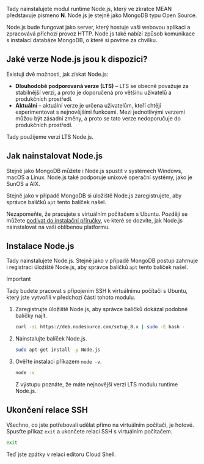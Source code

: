 Tady nainstalujete modul runtime Node.js, který ve zkratce MEAN představuje písmeno **N**. Node.js je stejně jako MongoDB typu Open Source. 

Node.js bude fungovat jako server, který hostuje vaši webovou aplikaci a zpracovává příchozí provoz HTTP. Node.js také nabízí způsob komunikace s instalací databáze MongoDB, o které si povíme za chvilku.

## <a name="what-versions-of-nodejs-are-available"></a>Jaké verze Node.js jsou k dispozici?

Existují dvě možnosti, jak získat Node.js:

- **Dlouhodobě podporovaná verze (LTS)** – LTS se obecně považuje za stabilnější verzi, a proto je doporučená pro většinu uživatelů a produkčních prostředí.
- **Aktuální** – aktuální verze je určena uživatelům, kteří chtějí experimentovat s nejnovějšími funkcemi. Mezi jednotlivými verzemi můžou být zásadní změny, a proto se tato verze nedoporučuje do produkčních prostředí.

Tady použijeme verzi LTS Node.js.

## <a name="how-do-i-install-nodejs"></a>Jak nainstalovat Node.js

Stejně jako MongoDB můžete i Node.js spustit v systémech Windows, macOS a Linux. Node.js také podporuje unixové operační systémy, jako je SunOS a AIX.

Stejně jako v případě MongoDB si úložiště Node.js zaregistrujete, aby správce balíčků `apt` tento balíček našel.

Nezapomeňte, že pracujete s virtuálním počítačem s Ubuntu. Později se můžete [podívat do instalační příručky](https://nodejs.org/en/download/package-manager?azure-portal=true), ve které se dozvíte, jak Node.js nainstalovat na vaši oblíbenou platformu.

## <a name="install-nodejs"></a>Instalace Node.js

Tady nainstalujete Node.js. Stejně jako v případě MongoDB postup zahrnuje i registraci úložiště Node.js, aby správce balíčků `apt` tento balíček našel.

> [!IMPORTANT]
> Tady budete pracovat s připojením SSH k virtuálnímu počítači s Ubuntu, který jste vytvořili v předchozí části tohoto modulu.

1. Zaregistrujte úložiště Node.js, aby správce balíčků dokázal podobné balíčky najít.

    ```bash
    curl -sL https://deb.nodesource.com/setup_8.x | sudo -E bash -
    ```

1. Nainstalujte balíček Node.js.

    ```bash
    sudo apt-get install -y Node.js
    ```

1. Ověřte instalaci příkazem `node -v`.

    ```bash
    node -v
    ```

    Z výstupu poznáte, že máte nejnovější verzi LTS modulu runtime Node.js.

## <a name="exit-your-ssh-session"></a>Ukončení relace SSH

Všechno, co jste potřebovali udělat přímo na virtuálním počítači, je hotové. Spusťte příkaz `exit` a ukončete relaci SSH s virtuálním počítačem.

```bash
exit
```

Teď jste zpátky v relaci editoru Cloud Shell.